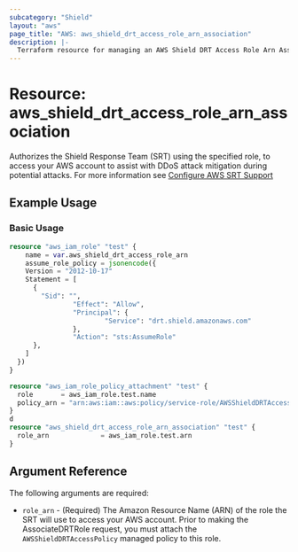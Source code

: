 ```yaml
---
subcategory: "Shield"
layout: "aws"
page_title: "AWS: aws_shield_drt_access_role_arn_association"
description: |-
  Terraform resource for managing an AWS Shield DRT Access Role Arn Association.
---
```

# Resource: aws_shield_drt_access_role_arn_association

Authorizes the Shield Response Team (SRT) using the specified role, to access your AWS account to assist with DDoS attack mitigation during potential attacks. For more information see [Configure AWS SRT Support](https://docs.aws.amazon.com/waf/latest/developerguide/authorize-srt.html)

## Example Usage

### Basic Usage

```terraform
resource "aws_iam_role" "test" {
	name = var.aws_shield_drt_access_role_arn
	assume_role_policy = jsonencode({
    Version = "2012-10-17"
    Statement = [
      {
        "Sid": "",
				"Effect": "Allow",
				"Principal": {
						"Service": "drt.shield.amazonaws.com"
				},
				"Action": "sts:AssumeRole"
      },
    ]
  })
}

resource "aws_iam_role_policy_attachment" "test" {
  role       = aws_iam_role.test.name
  policy_arn = "arn:aws:iam::aws:policy/service-role/AWSShieldDRTAccessPolicy"
}
d
resource "aws_shield_drt_access_role_arn_association" "test" {
  role_arn             = aws_iam_role.test.arn
}
```

## Argument Reference

The following arguments are required:

* `role_arn` - (Required) The Amazon Resource Name (ARN) of the role the SRT will use to access your AWS account. Prior to making the AssociateDRTRole request, you must attach the `AWSShieldDRTAccessPolicy` managed policy to this role.


